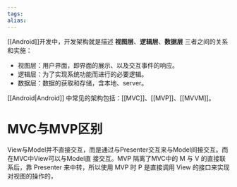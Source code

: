 ```yaml
---
tags: 
alias:
---
```

[[Android]]开发中，开发架构就是描述 **视图层**、**逻辑层**、**数据层** 三者之间的关系和实施：

- 视图层：用户界面，即界面的展示、以及交互事件的响应。
- 逻辑层：为了实现系统功能而进行的必要逻辑。
- 数据层：数据的获取和存储，含本地、server。

[[Android|Android]] 中常见的架构包括：[[MVC]]、[[MVP]]、[[MVVM]]。



# MVC与MVP区别

View与Model并不直接交互，而是通过与Presenter交互来与Model间接交互。而在MVC中View可以与Model直 接交互。MVP 隔离了MVC中的 M 与 V 的直接联系后，靠 Presenter 来中转，所以使用 MVP 时 P 是直接调用 View 的接口来实现对视图的操作的，



